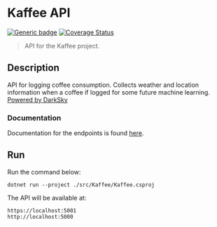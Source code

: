 # Kaffee API

[![Generic badge](https://img.shields.io/badge/version-0.3.0-<>.svg)](https://shields.io/)
[![Coverage Status](https://coveralls.io/repos/github/wel-shy/kaffee-api/badge.svg?branch=)](https://coveralls.io/github/wel-shy/kaffee-api?branch=master)

> API for the Kaffee project.

## Description

API for logging coffee consumption. Collects weather and location information when a
coffee if logged for some future machine learning. [Powered by DarkSky](https://darksky.net/poweredby)

### Documentation

Documentation for the endpoints is found [here](https://api.kaffee.dwelsh.uk).

## Run

Run the command below:

```console
dotnet run --project ./src/Kaffee/Kaffee.csproj
```

The API will be available at:

```console
https://localhost:5001
http://localhost:5000
```
